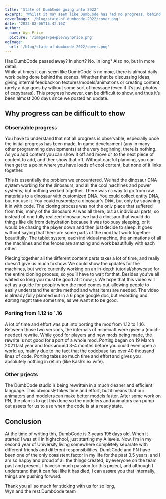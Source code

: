 ```yaml
---
title: 'State of DumbCode going into 2022'
excerpt: 'Whilst it may seem like DumbCode has had no progress, behind the scene, there is a lot going on. Find out in this blog post whats happening behind the scenes currently with Project: Nublar and the team.'
coverImage: '/blog/state-of-dumbcode-2022/cover.png'
date: '2022-02-06T15:42:16Z'
author:
  name: Wyn Price
  picture: '/images/people/wynprice.png'
ogImage:
  url: '/blog/state-of-dumbcode-2022/cover.png'
---
```


Has DumbCode passed away? In short? No. In long? Also no, but in more detail.    
While at times it can seem like DumbCode is no more, there is almost daily work being done behind the scenes. Whether that be discussing ideas, giving internal feedback on textures/models/animations or creating content, rarely a day goes by without some sort of message (even if it’s just photos of capybaras). This progress however, can be difficult to show, and thus it’s been almost 200 days since we posted an update.

## Why progress can be difficult to show
### Observable progress
You have to understand that not all progress is observable, especially once the initial progress has been made. In game development (any in many other programming developments) at the very beginning, there is nothing. As you add content you can show it off and move on to the next piece of content to add, and then show that off. Without careful planning, you can then get to a point where you have loads of cool content, but none of it links together.     



This is essentially the problem we encountered. We had the dinosaur DNA system working for the dinosaurs, and all the cool machines and power systems, but nothing worked together. There was no way to go from raw materials to a dinosaur with customized DNA. You could collect entity DNA, but not use it. You could customize a dinosaur's DNA, but only by spawning it in with code. The cloning process was not the only place that suffered from this, many of the dinosaurs AI was all there, but as individual parts, so instead of one fully realized dinosaur, we had a dinosaur that would do things like die from dehydration because it was too busy sleeping, or it would be chasing the player down and then just decide to sleep. It goes without saying that there are some parts of the mod that work together beautifully. The tablet system, each individual machine, the animations of all the machines and the fences are amazing and work beautifully with each other.     



Piecing together all the different content parts takes a lot of time, and really doesn’t give us much to show. We could show the updates for the machines, but we’re currently working on an in-depth tutorial/showcase for the entire cloning process, so you’ll have to wait for that. Besides you’ve all waited so long you must be good at it now ;). We hope that this video will act as a guide for people when the mod comes out, allowing people to easily understand the entire method and what items are needed. The video is already fully planned out in a 6 page google doc, but recording and editing might take some time, as we want it to be good.    

### Porting from 1.12 to 1.16
A lot of time and effort was put into porting the mod from 1.12 to 1.16. Between those two versions, the internals of minecraft were given a (much-needed) rewrite. While good for players and new mods being made, the rewrite is not good for a port of a whole mod. Porting began on 19 March 2021 last year and took around 3-4 months before you could even open a world up, mainly due to the fact that the codebase has over 40 thousand lines of code. Porting takes so much time and effort and gives you absolutely nothing in return (like Kash’s ex wife). 

### Other prjects
The DumbCode studio is being rewritten in a much cleaner and efficient language. This obviously takes time and effort, but it means that our animators and modelers can make better models faster. After some work on PN, the plan is to get this done so the modelers and animators can pump out assets for us to use when the code is at a ready state.   



## Conclusion

At the time of writing this, DumbCode is 3 years 195 days old. When it started I was still in highschool, just starting my A levels. Now, I’m in my second year of University living somewhere completely separate with different friends and different responsibilities. DumbCode and PN have been one of the only consistent factor in my life for the past 3.5 years, and I am so happy and proud of all the things created, by everyone on the team past and present. I have so much passion for this project, and although I understand that it can feel like it has died, I can assure you that internally, things are pushing forward. 

Thank you all so much for sticking with us for so long,    
Wyn and the rest DumbCode team
